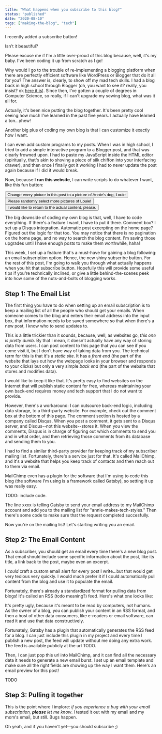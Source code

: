 ```yaml
---
title: "What happens when you subscribe to this blog?"
status: "published"
date: "2020-08-10"
tags: ["making-the-blog", "tech"]
---
```


<!-- ![My turquoise Zubma outfit!](../images/workout_outfits/cover.jpg) -->

I recently added a subscribe button!

<!-- Pic of subscribe button -->
<!-- caption: By the way, is it easy enough to find? --> 
<!-- Is it irritating that you need to click a button to get the input bar for the email address? --> 
<!-- Give me all your UI preferences in the comments, I'm designing-on-the-fly -->

Isn't it beautiful? 

Please excuse me if I'm a little over-proud of this blog because, well, it's my baby.
I've been coding it up from scratch as I go! 

Why would I go to the trouble of re-implementing a blogging platform when there are perfectly efficient software like WordPress or Blogger that do it all for you?
The answer is, clearly, to show off my mad tech skills.
I had a blog back in high school through Blogger (oh, you want to see it? really, you insist? ok [here it is](TODO)).
Since then, I've gotten a couple of degrees in Computer Science, so really, if I can't upgrade my sewing blog, what was it all for.

Actually, it's been nice putting the blog together. 
It's been pretty cool seeing how much I've learned in the past five years.
I actually have learned a ton...phew!

Another big plus of coding my own blog is that I can customize it exactly how I want. 
<!-- I can use the same customized setup that I use for coding for writing and publishing blog posts. -->
I can even add custom programs to my posts.
When I was in high school, I tried to add a simple interactive program to a Blogger post, and that was clearly frowned upon.
I had to paste my JavaScript inside the HTML editor (spiritually, that's akin to shoving a piece of silk chiffon into your interfacing drawer), and then once I finally got it working I had to never update the post again because if I did it would break.

Now, because **I run this website**, I can write scripts to do whatever I want, like this fun button:

<Button>
Change every picture in this post to a picture of Annie's dog, Louie
</Button>
<Button>
Please randomly select more pictures of Louie!
</Button>
<Button>
I would like to return to the actual content, please.
</Button>

The big downside of coding my own blog is that, well, I have to code everything. 
If there's a feature I want, I have to put it there.
Comment box? 
I set up a Disqus integration.
Automatic post excerpting on the home page? 
Figured out the logic for that too.
You may notice that there is no pagination on the home page, and no way to search the blog content.
I'm saving those upgrades until I have enough posts to make them worthwhile, haha!

This week, I set up a feature that's a must-have for gaining a blog following: an email subscription option.
Hence, the new shiny subscribe button.
For the rest of this post, I'm going to walk you through what actually happens when you hit that subscribe button.
Hopefully this will provide some useful tips if you're technically inclined, or give a little behind-the-scenes peek into how some of the nuts-and-bolts of blogging works.

## Step 1: The Email List

The first thing you have to do when setting up an email subscription is to keep a mailing list of all the people who should get your emails.
When someone comes to the blog and enters their email address into the input box, that information needs to be saved somewhere so that when there's a new post, I know who to send updates to.

This is a little trickier than it sounds, because, well, as websites go, _this one is pretty dumb_. 
By that I mean, it doesn't actually have any way of storing data from users.
I can post content to this page that you can see if you come visit it, but I don't have way of taking data from you.
The technical term for this is that it's a _static site_. 
It has a _front end_ (the part of the website that lays out how the webpage looks in your browser and responds to your clicks) but only a very simple _back end_ (the part of the website that stores and modifies data).
<!-- Basically, the back end just shows your computer data, likes images or text, that I have already posted to this blog, but there is no way for you to contribute to the information on this page. --> 
I would like to keep it like that. 
It's pretty easy to find websites on the Internet that will publish static content for free, whereas maintaining your own back-end requires money and tech support that I do not want to provide.

However, there's a workaround: I can outsource back-end logic, including data storage, to a third-party website.
For example, check out the comment box at the bottom of this page. 
The comment section is hosted by a company called Disqus.
When you post a comment, it gets sent to a Disqus server, and Disqus--not this website--stores it.
When you view the comments, Disqus is in charge of figuring out which comments to send you and in what order, and then retrieving those comments from its database and sending them to you.

I had to find a similar third-party provider for keeping track of my subscriber mailing list.
Fortunately, there's a service just for that.
It's called MailChimp, and it's a website that helps you keep track of contacts and then reach out to them via email.

MailChimp even has a plugin for the software that I'm using to code this blog (the software I'm using is a framework called Gatsby), so setting it up was really easy.

TODO: include code.

The line xxxx is telling Gatsby to send your email address to my MailChimp account and add you to the mailing list for "annie-makes-tech-styles."
Then there's some code to make sure that the request completed succesfully. 

Now you're on the mailing list! 
Let's starting writing you an email.

## Step 2: The Email Content

As a subscriber, you should get an email every time there's a new blog post.
That email should include some specific information about the post, like its title, a link back to the post, maybe even an excerpt.

I _could_ craft a custom email alert for every post I write...but that would get very tedious very quickly.
I would much prefer it if I could automatically pull content from the blog and use it to populate the email.

Fortunately, there's already a standardized format for pulling data from blogs! It's called an RSS (todo meaning?) feed.
Here's what one looks like: 

It's pretty ugly, because it's meant to be read by computers, not humans.
As the owner of a blog, you can publish your content in an RSS format, and then a host of other data consumers, like e-readers or email software, can read it and use that data constructively. 

Fortunately, Gatsby has a plugin that automatically generates the RSS feed for a blog.
I can just include this plugin in my project and every time I publish a new post, the feed will update without me doing any extra work.
The feed is available publicly at the url TODO.

Then, I can just pop this url into MailChimp, and it can find all the necessary data it needs to generate a new email burst.
I set up an email template and make sure all the right fields are showing up the way I want them. 
Here's an email preview for this post!

TODO 

## Step 3: Pulling it together

This is the point where I implore: _if you experience a bug with your email subscription, **please** let me know_. 
I tested it out with my email and my mom's email, but still.
Bugs happen.

Oh yeah, and if you haven't yet--you should subscribe ;) 
